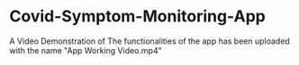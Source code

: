 # Covid-Symptom-Monitoring-App
A Video Demonstration of The functionalities of the app has been uploaded with the name "App Working Video.mp4"
